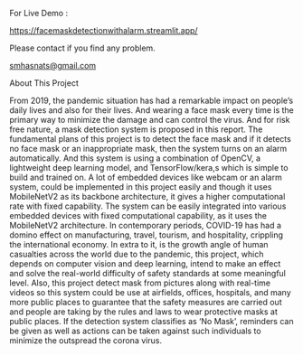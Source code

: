 For Live Demo : 

https://facemaskdetectionwithalarm.streamlit.app/

Please contact if you find any problem.

smhasnats@gmail.com


About This Project

From 2019, the pandemic situation has had a remarkable impact on people’s daily lives and also for their lives. And wearing a face mask every time is the primary way to minimize the damage and can control the virus. And for risk free nature, a mask detection system is proposed in this report. The fundamental plans of this project is to detect the face mask and if it detects no face mask or an inappropriate mask, then the system turns on an alarm automatically. And this system is using a combination of OpenCV, a lightweight deep learning model, and TensorFlow/kera,s which is simple to build and trained on. A lot of embedded devices like webcam or an alarm system, could be implemented in this project easily and though it uses MobileNetV2 as its backbone architecture, it gives a higher computational rate with fixed capability. The system can be easily integrated into various embedded devices with fixed computational capability, as it uses the MobileNetV2 architecture. In contemporary periods, COVID-19 has had a domino effect on manufacturing, travel, tourism, and hospitality, crippling the international economy. In extra to it, is the growth angle of human casualties across the world due to the pandemic, this project, which depends on computer vision and deep learning, intend to make an effect and solve the real-world difficulty of safety standards at some meaningful level. Also, this project detect mask from pictures along with real-time videos so this system could be use at airfields, offices, hospitals, and many more public places to guarantee that the safety measures are carried out and people are taking by the rules and laws to wear protective masks at public places. If the detection system classifies as ‘No Mask’, reminders can be given as well as actions can be taken against such individuals to minimize the outspread the corona virus.
